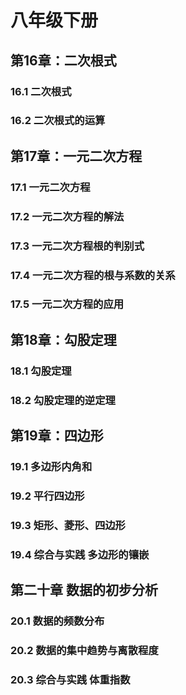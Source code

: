 # 八年级下册

## 第16章：二次根式

### 16.1 二次根式

### 16.2 二次根式的运算

## 第17章：一元二次方程

### 17.1 一元二次方程

### 17.2 一元二次方程的解法

### 17.3 一元二次方程根的判别式

### 17.4 一元二次方程的根与系数的关系

### 17.5 一元二次方程的应用

## 第18章：勾股定理

### 18.1 勾股定理

### 18.2 勾股定理的逆定理

## 第19章：四边形

### 19.1 多边形内角和

### 19.2 平行四边形

### 19.3 矩形、菱形、四边形

### 19.4 综合与实践 多边形的镶嵌

## 第二十章 数据的初步分析

### 20.1 数据的频数分布

### 20.2 数据的集中趋势与离散程度

### 20.3 综合与实践 体重指数
